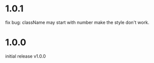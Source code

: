 # 1.0.1
fix bug: className may start with number make the style don't work.

# 1.0.0
initial release v1.0.0
